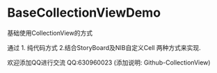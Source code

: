 # BaseCollectionViewDemo

基础使用CollectionView的方式


通过 1. 纯代码方式  2.结合StoryBoard及NIB自定义Cell 两种方式来实现.


欢迎添加QQ进行交流 QQ:630960023 (添加说明: Github-CollectionView)
